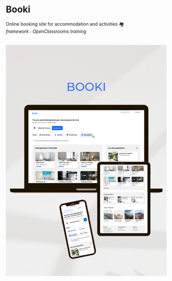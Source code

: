 # Booki
 Online booking site for accommodation and activities 🏘<br>
_framework : OpenClassrooms training_ 
<br><br><br>
![alt text](/images/Booki-MockUp.png)
